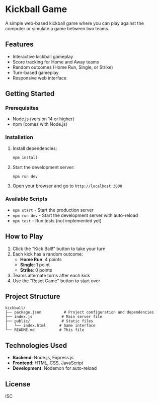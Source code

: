# Kickball Game

A simple web-based kickball game where you can play against the computer or simulate a game between two teams.

## Features

- Interactive kickball gameplay
- Score tracking for Home and Away teams
- Random outcomes (Home Run, Single, or Strike)
- Turn-based gameplay
- Responsive web interface

## Getting Started

### Prerequisites

- Node.js (version 14 or higher)
- npm (comes with Node.js)

### Installation

1. Install dependencies:
   ```bash
   npm install
   ```

2. Start the development server:
   ```bash
   npm run dev
   ```

3. Open your browser and go to `http://localhost:3000`

### Available Scripts

- `npm start` - Start the production server
- `npm run dev` - Start the development server with auto-reload
- `npm test` - Run tests (not implemented yet)

## How to Play

1. Click the "Kick Ball!" button to take your turn
2. Each kick has a random outcome:
   - **Home Run**: 4 points
   - **Single**: 1 point  
   - **Strike**: 0 points
3. Teams alternate turns after each kick
4. Use the "Reset Game" button to start over

## Project Structure

```
kickball/
├── package.json          # Project configuration and dependencies
├── index.js             # Main server file
├── public/              # Static files
│   └── index.html      # Game interface
└── README.md           # This file
```

## Technologies Used

- **Backend**: Node.js, Express.js
- **Frontend**: HTML, CSS, JavaScript
- **Development**: Nodemon for auto-reload

## License

ISC
